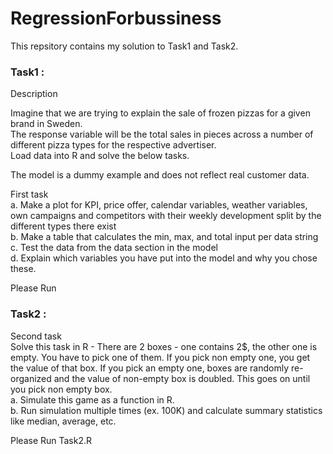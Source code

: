 # RegressionForbussiness

This repsitory contains my solution to Task1 and Task2.

### Task1 :
Description				
				
Imagine that we are trying to explain the sale of frozen pizzas for a given brand in Sweden.				
The response variable will be the total sales in pieces across a number of 				
different pizza types for the respective advertiser. 				
Load data into R and solve the below tasks.				
				
The model is a dummy example and does not reflect real customer data.				
				
First task				
a. Make a plot for KPI, price offer, calendar variables, weather variables, own campaigns and competitors with their weekly development split by the different types there exist				
b. Make a table that calculates the min, max, and total input per data string				
c. Test the data from the data section in the model				
d. Explain which variables you have put into the model and why you chose these.

Please Run


### Task2 :

Second task				
Solve this task in R - There are 2 boxes - one contains 2$, the other one is empty. You have to pick one of them. If you pick non empty one, you get the value of that box. If you pick an empty one, boxes are randomly re-organized and the value of non-empty box is doubled. This goes on until you pick non empty box.				
a. Simulate this game as a function in R.				
b. Run simulation multiple times (ex. 100K) and calculate summary statistics like median, average, etc.				
				
Please Run
Task2.R
